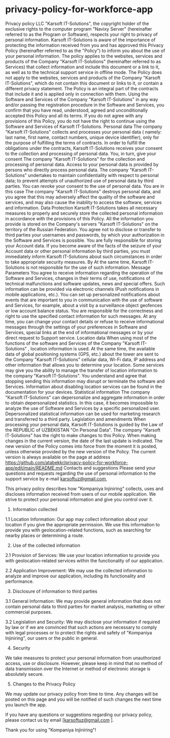 # privacy-policy-for-workforce-app
Privacy policy
LLC "Karsoft IT-Solutions", the copyright holder of the exclusive rights to the computer program "Navixy 
Server" (hereinafter referred to as the Program or Software), respects your right to privacy of personal
information. Karsoft IT-Solutions is aware of the importance of protecting the information
received from you and has approved this Privacy Policy (hereinafter referred to as the "Policy")
to inform you about the use of your personal information.
The policy applies to the websites, services and products of the Company "Karsoft IT-Solutions" 
(hereinafter referred to as Services) that collect information and include this document or 
a link to it, as well as to the technical support service in offline mode. The Policy does not
apply to the websites, services and products of the Company "Karsoft IT-Solutions", which
do not contain this document or links to it, or contain
a different privacy statement. The Policy is an integral part of the contracts that
include it and is applied only in connection with them.
Using the Software and Services of the Company "Karsoft IT-Solutions" in any way and/or passing 
the registration procedure in the Software and Services, you confirm that you have read, understood,
agreed and unconditionally accepted this Policy and all its terms. If you do not
agree with any provisions of this Policy, you do not have the right to continue
using the Software and Services of Karsoft IT-Solutions.
Personal data
The company "Karsoft IT-Solutions" collects and processes your personal data (
namely: last name, first name, contact numbers, unique device identifier), only for the
purpose of fulfilling the terms of contracts.
In order to fulfill the obligations under the contracts, Karsoft IT-Solutions receives your
consent to the collection and processing of personal data. You, in turn, give your consent 
The company "Karsoft IT-Solutions" for the collection and processing of personal data.
Access to your personal data is provided by persons who directly
process personal data. The company "Karsoft IT-Solutions" undertakes to maintain
confidentiality with respect to personal data; to prevent attempts
of unauthorized use of personal data by third parties.
You can revoke your consent to the use of personal data. You are in this case 
The company "Karsoft IT-Solutions" destroys personal data, and you agree
that this may adversely affect the quality of the software and services, and may also
cause the inability to access the software, services and information.
Data Protection
Karsoft IT-Solutions takes all necessary measures to properly and
securely store the collected personal information in accordance with the provisions
of this Policy. All the information you provide is stored on the Company's servers 
"Karsoft IT-Solutions" on the territory of the Russian Federation.
You agree not to disclose or transfer to third parties your usernames and passwords, by
which your authorization in the Software and Services is possible. You are fully responsible for
storing your Account data.
If you become aware of the facts of the seizure of your Account data or
other personal information by third parties, you must immediately inform
Karsoft IT-Solutions about such circumstances in order to take appropriate security measures. By 
At the same time, Karsoft IT-Solutions is not responsible for the use of such
information.
Message Parameters
You agree to receive information regarding the operation of the Software and Services, changes
in their terms of use, notifications of technical malfunctions and software updates,
news and special offers. Such information can be provided via
electronic channels (Push notifications in mobile applications, etc.).
You can set up personalized notifications about events that are important to you in 
communication with the use of software and Services, for example, about a visit by a surveillance object 
geofences or low account balance status. You are responsible for
the correctness and right to use the specified contact information for such
messages.
At any time, you can change your contact details or refuse to receive
informational messages through the settings of your preferences in Software and Services,
special links at the end of informational messages or by your direct request to 
Support service.
Location data
When using most of the functions of the software and Services of the Company "Karsoft IT-Solutions"
, location information is used. At the
same time, the available data of global positioning systems (GPS, etc.) about the tower are sent to the Company "Karsoft IT-Solutions" 
cellular data, Wi-Fi data, IP address and other information that allows you to determine your
location.
Some services may give you the ability to manage the transfer of
location information to the company "Karsoft IT-Solutions". You understand and agree that 
stopping sending this information may disrupt or terminate the software and 
Services. Information about disabling location services can be found in
the documentation for your devices.
Statistical information
The company "Karsoft IT-Solutions" can depersonalize and aggregate information in order
to obtain depersonalized statistics. In this case, it becomes impossible to analyze the use of 
Software and Services by a specific personalized user. Depersonalized
statistical information can be used for marketing research and
transferred to a third party.
Legislation and amendments
When processing your personal data, Karsoft IT-Solutions is guided
by the Law of the REPUBLIC of UZBEKISTAN "On Personal Data".
The company "Karsoft IT-Solutions" has the right to make changes to this Policy. When
making changes in the current version, the date of the last update is indicated. The new
version of the Policy comes into force from the moment it is posted, unless otherwise provided
by the new version of the Policy. The current version is always available on the page at 
address https://github.com/atabekkr/privacy-policy-for-workforce-app/edit/main/README.md
Contacts and suggestions
Please send your questions and requests regarding the use of personal information to the
support service by e-mail karsoftuz@gmail.com,

This privacy policy describes how "Kompaniya Injiniring" collects, uses and discloses information received from users of our mobile application. We strive to protect your personal information and give you control over it.

1. Information collected

1.1 Location Information: Our app may collect information about your location if you give the appropriate permission. We use this information to provide you with geolocation-related functions, such as searching for nearby places or determining a route.

2. Use of the collected information

2.1 Provision of Services: We use your location information to provide you with geolocation-related services within the functionality of our application.

2.2 Application Improvement: We may use the collected information to analyze and improve our application, including its functionality and performance.

3. Disclosure of information to third parties

3.1 General Information: We may provide general information that does not contain personal data to third parties for market analysis, marketing or other commercial purposes.

3.2 Legislation and Security: We may disclose your information if required by law or if we are convinced that such actions are necessary to comply with legal processes or to protect the rights and safety of "Kompaniya Injiniring", our users or the public in general.

4. Security

We take measures to protect your personal information from unauthorized access, use or disclosure. However, please keep in mind that no method of data transmission over the Internet or method of electronic storage is absolutely secure.

5. Changes to the Privacy Policy

We may update our privacy policy from time to time. Any changes will be posted on this page and you will be notified of such changes the next time you launch the app.

If you have any questions or suggestions regarding our privacy policy, please contact us by email [karsoftuz@gmail.com ].

Thank you for using "Kompaniya Injiniring"!

